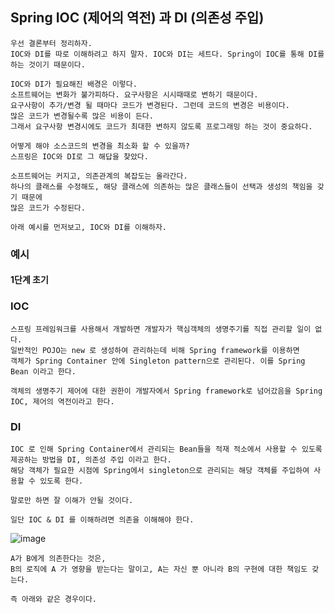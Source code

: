 ## Spring IOC (제어의 역전) 과 DI (의존성 주입)

    우선 결론부터 정리하자.
    IOC와 DI를 따로 이해하려고 하지 말자. IOC와 DI는 세트다. Spring이 IOC를 통해 DI를 하는 것이기 때문이다.
    
    IOC와 DI가 필요해진 배경은 이렇다.
    소프트웨어는 변화가 불가피하다. 요구사항은 시시때때로 변하기 때문이다.
    요구사항이 추가/변경 될 때마다 코드가 변경된다. 그런데 코드의 변경은 비용이다.
    많은 코드가 변경될수록 많은 비용이 든다.
    그래서 요구사항 변경시에도 코드가 최대한 변하지 않도록 프로그래밍 하는 것이 중요하다.

    어떻게 해야 소스코드의 변경을 최소화 할 수 있을까?
    스프링은 IOC와 DI로 그 해답을 찾았다.

    소프트웨어는 커지고, 의존관계의 복잡도는 올라간다.
    하나의 클래스를 수정해도, 해당 클래스에 의존하는 많은 클래스들이 선택과 생성의 책임을 갖기 때문에
    많은 코드가 수정된다.

    아래 예시를 먼저보고, IOC와 DI를 이해하자.

### 예시

#### 1단계 초기

### IOC

    스프링 프레임워크를 사용해서 개발하면 개발자가 핵심객체의 생명주기를 직접 관리할 일이 없다.
    일반적인 POJO는 new 로 생성하여 관리하는데 비해 Spring framework를 이용하면
    객체가 Spring Container 안에 Singleton pattern으로 관리된다. 이를 Spring Bean 이라고 한다.

    객체의 생명주기 제어에 대한 권한이 개발자에서 Spring framework로 넘어갔음을 Spring IOC, 제어의 역전이라고 한다.

### DI

    IOC 로 인해 Spring Container에서 관리되는 Bean들을 적재 적소에서 사용할 수 있도록 제공하는 방법을 DI, 의존성 주입 이라고 한다.
    해당 객체가 필요한 시점에 Spring에서 singleton으로 관리되는 해당 객체를 주입하여 사용할 수 있도록 한다.

    말로만 하면 잘 이해가 안될 것이다.

    일단 IOC & DI 를 이해하려면 의존을 이해해야 한다.

![image](https://user-images.githubusercontent.com/19279163/134355617-42e0d8e9-a6df-450e-9633-8c6a368d1f40.png)

    A가 B에게 의존한다는 것은, 
    B의 로직에 A 가 영향을 받는다는 말이고, A는 자신 뿐 아니라 B의 구현에 대한 책임도 갖는다.

    즉 아래와 같은 경우이다.